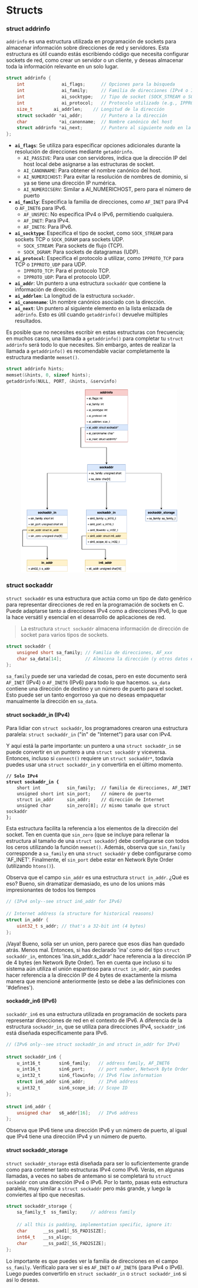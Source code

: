 # Structs

### struct addrinfo

`addrinfo` es una estructura utilizada en programación de sockets para almacenar información sobre direcciones de red y servidores. Esta estructura es útil cuando estás escribiendo código que necesita configurar sockets de red, como crear un servidor o un cliente, y deseas almacenar toda la información relevante en un solo lugar.

```c
struct addrinfo {
    int              ai_flags;      // Opciones para la búsqueda
    int              ai_family;     // Familia de direcciones (IPv4 o IPv6 o AF_UNSPEC)
    int              ai_socktype;   // Tipo de socket (SOCK_STREAM o SOCK_DGRAM)
    int              ai_protocol;   // Protocolo utilizado (e.g., IPPROTO_TCP)
    size_t        ai_addrlen;    // Longitud de la dirección
    struct sockaddr *ai_addr;       // Puntero a la dirección
    char            *ai_canonname;  // Nombre canónico del host
    struct addrinfo *ai_next;       // Puntero al siguiente nodo en la lista
};
```

* **`ai_flags`**: Se utiliza para especificar opciones adicionales durante la resolución de direcciones mediante `getaddrinfo`.
  * `AI_PASSIVE`: Para usar con servidores, indica que la dirección IP del host local debe asignarse a las estructuras de socket.&#x20;
  * `AI_CANONNAME`: Para obtener el nombre canónico del host.&#x20;
  * `AI_NUMERICHOST`: Para evitar la resolución de nombres de dominio, si ya se tiene una dirección IP numérica.&#x20;
  * `AI_NUMERICSERV`: Similar a AI\_NUMERICHOST, pero para el número de puerto
* **`ai_family`**: Especifica la familia de direcciones, como `AF_INET` para IPv4 o `AF_INET6` para IPv6.
  * `AF_UNSPEC`: No especifica IPv4 o IPv6, permitiendo cualquiera.
  * `AF_INET`: Para IPv4.
  * `AF_INET6`: Para IPv6.
* **`ai_socktype`**: Especifica el tipo de socket, como `SOCK_STREAM` para sockets TCP o `SOCK_DGRAM` para sockets UDP.
  * `SOCK_STREAM`: Para sockets de flujo (TCP).
  * `SOCK_DGRAM`: Para sockets de datagramas (UDP).
* **`ai_protocol`**: Especifica el protocolo a utilizar, como `IPPROTO_TCP` para TCP o `IPPROTO_UDP` para UDP.
  * `IPPROTO_TCP`: Para el protocolo TCP.
  * `IPPROTO_UDP`: Para el protocolo UDP.
* **`ai_addr`**: Un puntero a una estructura `sockaddr` que contiene la información de dirección.
* **`ai_addrlen`**: La longitud de la estructura `sockaddr`.
* **`ai_canonname`**: Un nombre canónico asociado con la dirección.
* **`ai_next`**: Un puntero al siguiente elemento en la lista enlazada de `addrinfo`. Esto es útil cuando `getaddrinfo()` devuelve múltiples resultados.

Es posible que no necesites escribir en estas estructuras con frecuencia; en muchos casos, una llamada a `getaddrinfo()` para completar tu `struct addrinfo` será todo lo que necesites. Sin embargo, antes de realizar la llamada a `getaddrinfo()` es recomendable vaciar completamente la estructura mediante `memset()`.

```cpp
struct addrinfo hints;
memset(&hints, 0, sizeof hints);
getaddrinfo(NULL, PORT, &hints, &servinfo)
```

<figure><img src="../../.gitbook/assets/Untitled (2).png" alt=""><figcaption></figcaption></figure>

### struct sockaddr

`struct sockaddr` es una estructura que actúa como un tipo de dato genérico para representar direcciones de red en la programación de sockets en C. Puede adaptarse tanto a direcciones IPv4 como a direcciones IPv6, lo que la hace versátil y esencial en el desarrollo de aplicaciones de red.

> La estructura `struct sockaddr` almacena información de dirección de socket para varios tipos de sockets.

```c
struct sockaddr {
    unsigned short sa_family; // Familia de direcciones, AF_xxx
    char sa_data[14];         // Almacena la dirección (y otros datos en algunos casos)
};
```

`sa_family` puede ser una variedad de cosas, pero en este documento será `AF_INET` (IPv4) o `AF_INET6` (IPv6) para todo lo que hacemos. `sa_data` contiene una dirección de destino y un número de puerto para el socket. Esto puede ser un tanto engorroso ya que no deseas empaquetar manualmente la dirección en `sa_data`.

#### struct sockaddr\_in (IPv4)

Para lidiar con `struct sockaddr`, los programadores crearon una estructura paralela: `struct sockaddr_in` ("in" de "Internet") para usar con IPv4.

Y aquí está la parte importante: un puntero a una `struct sockaddr_in` se puede convertir en un puntero a una `struct sockaddr` y viceversa. Entonces, incluso si `connect()` requiere un `struct sockaddr*`, todavía puedes usar una `struct sockaddr_in` y convertirla en el último momento.

<pre class="language-c"><code class="lang-c"><strong>// Solo IPv4
</strong><strong>struct sockaddr_in {
</strong>    short int          sin_family;  // familia de direcciones, AF_INET
    unsigned short int sin_port;    // número de puerto
    struct in_addr     sin_addr;    // dirección de Internet
    unsigned char      sin_zero[8]; // mismo tamaño que struct sockaddr
};
</code></pre>

Esta estructura facilita la referencia a los elementos de la dirección del socket. Ten en cuenta que `sin_zero` (que se incluye para rellenar la estructura al tamaño de una `struct sockaddr`) debe configurarse con todos los ceros utilizando la función `memset()`. Además, observa que `sin_family` corresponde a `sa_family` en una `struct sockaddr` y debe configurarse como 'AF\_INET'. Finalmente, el `sin_port` debe estar en Network Byte Order (utilizando `htons()`).

Observa que el campo `sin_addr` es una estructura `struct in_addr`. ¿Qué es eso? Bueno, sin dramatizar demasiado, es uno de los unions más impresionantes de todos los tiempos

```c
// (IPv4 only--see struct in6_addr for IPv6)

// Internet address (a structure for historical reasons)
struct in_addr {
    uint32_t s_addr; // that's a 32-bit int (4 bytes)
};
```

¡Vaya! Bueno, solía ser un union, pero parece que esos días han quedado atrás. Menos mal. Entonces, si has declarado 'ina' como del tipo `struct sockaddr_in`, entonces 'ina.sin\_addr.s\_addr' hace referencia a la dirección IP de 4 bytes (en Network Byte Order). Ten en cuenta que incluso si tu sistema aún utiliza el unión espantoso para `struct in_addr`, aún puedes hacer referencia a la dirección IP de 4 bytes de exactamente la misma manera que mencioné anteriormente (esto se debe a las definiciones con '#defines').

#### sockaddr\_in6 (IPv6)

`sockaddr_in6` es una estructura utilizada en programación de sockets para representar direcciones de red en el contexto de IPv6. A diferencia de la estructura `sockaddr_in`, que se utiliza para direcciones IPv4, `sockaddr_in6` está diseñada específicamente para IPv6.

```c
// (IPv6 only--see struct sockaddr_in and struct in_addr for IPv4)

struct sockaddr_in6 {
    u_int16_t       sin6_family;   // address family, AF_INET6
    u_int16_t       sin6_port;     // port number, Network Byte Order
    u_int32_t       sin6_flowinfo; // IPv6 flow information
    struct in6_addr sin6_addr;     // IPv6 address
    u_int32_t       sin6_scope_id; // Scope ID
};

struct in6_addr {
    unsigned char   s6_addr[16];   // IPv6 address
};
```

Observa que IPv6 tiene una dirección IPv6 y un número de puerto, al igual que IPv4 tiene una dirección IPv4 y un número de puerto.

#### struct sockaddr\_storage

`struct sockaddr_storage` está diseñada para ser lo suficientemente grande como para contener tanto estructuras IPv4 como IPv6. Verás, en algunas llamadas, a veces no sabes de antemano si se completará tu `struct sockaddr` con una dirección IPv4 o IPv6. Por lo tanto, pasas esta estructura paralela, muy similar a `struct sockaddr` pero más grande, y luego la conviertes al tipo que necesitas.

```c
struct sockaddr_storage {
    sa_family_t  ss_family;     // address family

    // all this is padding, implementation specific, ignore it:
    char      __ss_pad1[_SS_PAD1SIZE];
    int64_t   __ss_align;
    char      __ss_pad2[_SS_PAD2SIZE];
};
```

Lo importante es que puedes ver la familia de direcciones en el campo `ss_family`. Verifícalo para ver si es `AF_INET` o `AF_INET6` (para IPv4 o IPv6). Luego puedes convertirlo en `struct sockaddr_in` o `struct sockaddr_in6` si así lo deseas.
